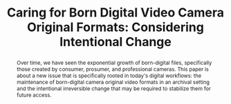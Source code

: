 ---
abstract: 'Over time, we have seen the exponential growth of born-digital files, specifically
  those created by consumer, prosumer, and professional cameras. This paper is about
  a new issue that is specifically rooted in today''s digital workflows: the maintenance
  of born-digital camera original video formats in an archival setting and the intentional
  irreversible change that may be required to stabilize them for future access.'
creators:
- Crystal Sanchez
date: null
document_url: https://osf.io/download/cfwr4/
grand_parent: iPRES
institutions:
- Smithsonian Institution
keywords:
- born digital; file-based; video production
landing_page_url: https://osf.io/4sg3h/
language: eng
layout: publication
license: CC-BY 4.0 International
notes_url: https://osf.io/download/3dcpj/
parent: iPRES 2022
publication_type: short paper
size: null
slides_url: https://osf.io/download/7m68p/
source_name: iPRES:osf:4sg3h
stream_url: https://youtu.be/t2202oekSH4
title: 'Caring for Born Digital Video Camera Original Formats: Considering Intentional
  Change'
year: 2022
---